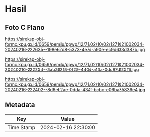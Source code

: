 # Hasil

## Foto C Plano

https://sirekap-obj-formc.kpu.go.id/0659/pemilu/ppwp/12/71/02/10/02/1271021002034-20240216-222635--198e62d8-5373-4e7d-a90e-ec9d633d387b.jpg

https://sirekap-obj-formc.kpu.go.id/0659/pemilu/ppwp/12/71/02/10/02/1271021002034-20240216-222254--3ab392f8-0f29-440d-a13a-0dc97df25f1f.jpg

https://sirekap-obj-formc.kpu.go.id/0659/pemilu/ppwp/12/71/02/10/02/1271021002034-20240216-222402--8d6eb2ae-0dda-434f-bcbc-e06ba35836e4.jpg


## Metadata

| Key        | Value               |
| ---------- | ------------------- |
| Time Stamp | 2024-02-16 22:30:00 |



